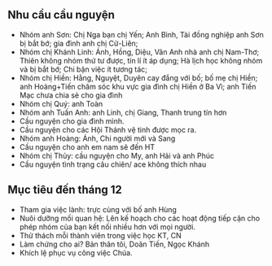 

## Nhu cầu cầu nguyện
- Nhóm anh Sơn: Chị Nga bạn chị Yến; Anh Bình, Tài đồng nghiệp anh Sơn bị bắt bớ; gia đình anh chị Cử-Liên;
- Nhóm chị Khánh Linh: Ánh, Hồng, Diệu, Vân Anh nhà anh chị Nam-Thơ; Thiên không nhóm thứ tư được, tín lí ít áp dụng; Hà lịch học không nhóm và bị bắt bớ; Chi bận việc ít tương tác; 
- Nhóm chị Hiền: Hằng, Nguyệt, Duyên cay đắng với bố; bố mẹ chị Hiền; anh Hoàng+Tiến chăm sóc khu vực gia đình chị Hiền ở Ba Vì; anh Tiến Mạc chưa chia sẻ cho gia đình
- Nhóm chị Quý: anh Toàn
- Nhóm anh Tuấn Anh: anh Linh, chị Giang, Thanh trung tín hơn
- Cầu nguyện cho gia đình mình.
- Cầu nguyện cho các Hội Thánh vệ tinh được mọc ra.
- Nhóm anh Hoàng: Ánh, Chi người mới và Sang 
- Cầu nguyện cho anh em nam sẽ đến HT 
- Nhóm chị Thủy: cầu nguyện cho My, anh Hải và anh Phúc
- Cầu nguyện tình trạng câu chiên/ ace không thích nhau
## Mục tiêu đến tháng 12
- Tham gia việc lành: trực cùng với bố anh Hùng
- Nuôi dưỡng mối quan hệ: Lên kế hoạch cho các hoạt động tiếp cận cho phép nhóm của bạn kết nối nhiều hơn với mọi người.
- Thử thách mỗi thành viên trong việc học KT, CN
- Làm chứng cho ai? Bản thân tôi, Doãn Tiến, Ngọc Khánh
- Khích lệ phục vụ công việc Chúa.


